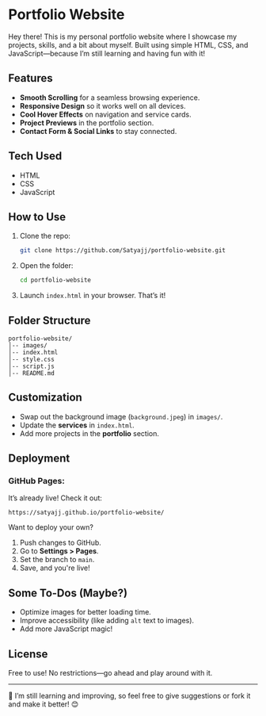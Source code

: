 # Portfolio Website

Hey there! This is my personal portfolio website where I showcase my projects, skills, and a bit about myself. Built using simple HTML, CSS, and JavaScript—because I’m still learning and having fun with it!

## Features
- **Smooth Scrolling** for a seamless browsing experience.
- **Responsive Design** so it works well on all devices.
- **Cool Hover Effects** on navigation and service cards.
- **Project Previews** in the portfolio section.
- **Contact Form & Social Links** to stay connected.

## Tech Used
- HTML
- CSS
- JavaScript

## How to Use
1. Clone the repo:
   ```bash
   git clone https://github.com/Satyajj/portfolio-website.git
   ```
2. Open the folder:
   ```bash
   cd portfolio-website
   ```
3. Launch `index.html` in your browser. That’s it!

## Folder Structure
```
portfolio-website/
│-- images/
│-- index.html
│-- style.css
│-- script.js
│-- README.md
```

## Customization
- Swap out the background image (`background.jpeg`) in `images/`.
- Update the **services** in `index.html`.
- Add more projects in the **portfolio** section.

## Deployment
### **GitHub Pages:**
It’s already live! Check it out:
```
https://satyajj.github.io/portfolio-website/
```
Want to deploy your own?
1. Push changes to GitHub.
2. Go to **Settings > Pages**.
3. Set the branch to `main`.
4. Save, and you're live!

## Some To-Dos (Maybe?)
- Optimize images for better loading time.
- Improve accessibility (like adding `alt` text to images).
- Add more JavaScript magic!

## License
Free to use! No restrictions—go ahead and play around with it.

---

🚀 I’m still learning and improving, so feel free to give suggestions or fork it and make it better! 😊

